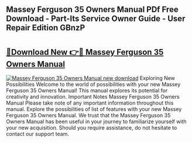 ## Massey Ferguson 35 Owners Manual PDf Free Download - Part-Its Service Owner Guide - User Repair Edition GBnzP

# <h2><a href="http://bc89451.oget.top/?id=Massey+Ferguson+35+Owners+Manual">🔗Download New 👉🔴 Massey Ferguson 35 Owners Manual</a></h2>

[![Massey Ferguson 35 Owners Manual new download](https://i.imgur.com/5g1atiW.png)](http://bc89451.oget.top/?id=Massey+Ferguson+35+Owners+Manual)
Exploring New Possibilities Welcome to the world of possibilities with your new Massey Ferguson 35 Owners Manual! This manual explores its potential for creativity and innovation. Important Notes Massey Ferguson 35 Owners Manual Please take note of any important information throughout this manual. Explore the possibilities of list of features with your new Massey Ferguson 35 Owners Manual. We trust that the Massey Ferguson 35 Owners Manual has been useful in your journey to familiarize yourself with your new acquisition. Should you require assistance, do not hesitate to contact our support team.
